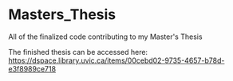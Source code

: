 # Masters_Thesis
All of the finalized code contributing to my Master's Thesis

The finished thesis can be accessed here: 
https://dspace.library.uvic.ca/items/00cebd02-9735-4657-b78d-e3f8989ce718

